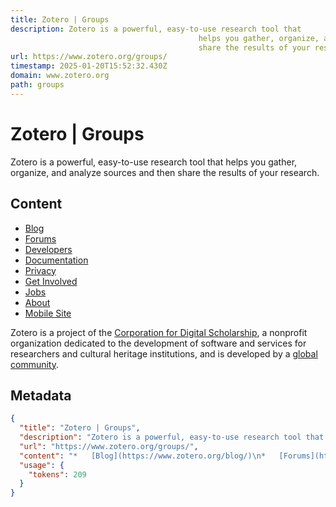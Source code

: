 ```yaml
---
title: Zotero | Groups
description: Zotero is a powerful, easy-to-use research tool that 
                                          helps you gather, organize, and analyze sources and then 
                                          share the results of your research.
url: https://www.zotero.org/groups/
timestamp: 2025-01-20T15:52:32.430Z
domain: www.zotero.org
path: groups
---
```


# Zotero | Groups


Zotero is a powerful, easy-to-use research tool that 
                                          helps you gather, organize, and analyze sources and then 
                                          share the results of your research.


## Content

*   [Blog](https://www.zotero.org/blog/)
*   [Forums](https://forums.zotero.org/)
*   [Developers](https://www.zotero.org/support/dev/start)
*   [Documentation](https://www.zotero.org/support/)
*   [Privacy](https://www.zotero.org/support/privacy)
*   [Get Involved](https://www.zotero.org/getinvolved/)
*   [Jobs](https://www.zotero.org/jobs)
*   [About](https://www.zotero.org/about/)
*   [Mobile Site](https://www.zotero.org/groups/?fullsite=0)

Zotero is a project of the [Corporation for Digital Scholarship](http://digitalscholar.org/), a nonprofit organization dedicated to the development of software and services for researchers and cultural heritage institutions, and is developed by a [global community](https://www.zotero.org/support/credits_and_acknowledgments).

## Metadata

```json
{
  "title": "Zotero | Groups",
  "description": "Zotero is a powerful, easy-to-use research tool that \n                                          helps you gather, organize, and analyze sources and then \n                                          share the results of your research.",
  "url": "https://www.zotero.org/groups/",
  "content": "*   [Blog](https://www.zotero.org/blog/)\n*   [Forums](https://forums.zotero.org/)\n*   [Developers](https://www.zotero.org/support/dev/start)\n*   [Documentation](https://www.zotero.org/support/)\n*   [Privacy](https://www.zotero.org/support/privacy)\n*   [Get Involved](https://www.zotero.org/getinvolved/)\n*   [Jobs](https://www.zotero.org/jobs)\n*   [About](https://www.zotero.org/about/)\n*   [Mobile Site](https://www.zotero.org/groups/?fullsite=0)\n\nZotero is a project of the [Corporation for Digital Scholarship](http://digitalscholar.org/), a nonprofit organization dedicated to the development of software and services for researchers and cultural heritage institutions, and is developed by a [global community](https://www.zotero.org/support/credits_and_acknowledgments).",
  "usage": {
    "tokens": 209
  }
}
```
